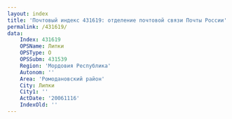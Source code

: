 ```yaml
---
layout: index
title: 'Почтовый индекс 431619: отделение почтовой связи Почты России'
permalink: /431619/
data:
    Index: 431619
    OPSName: Липки
    OPSType: О
    OPSSubm: 431539
    Region: 'Мордовия Республика'
    Autonom: ''
    Area: 'Ромодановский район'
    City: Липки
    City1: ''
    ActDate: '20061116'
    IndexOld: ''
---
```

